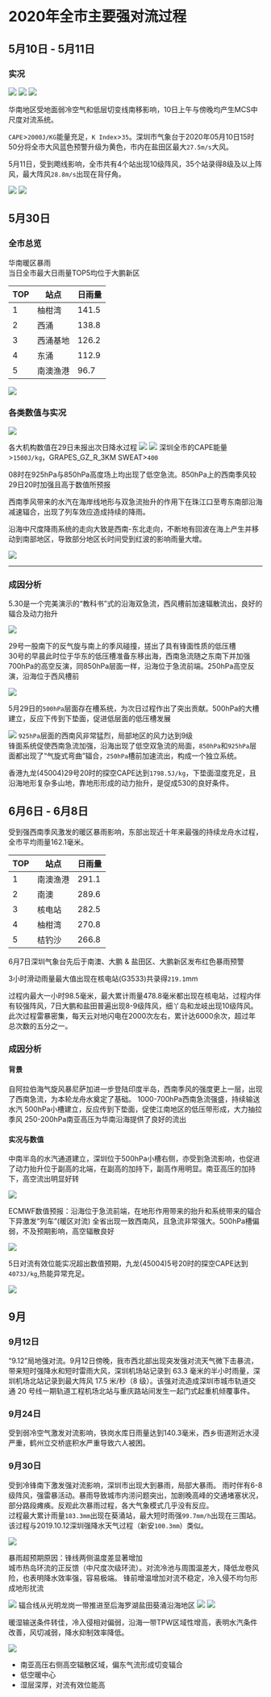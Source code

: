 # 2020年全市主要强对流过程 

## 5月10日 - 5月11日

### 实况

![](https://s1.moexin.cn/img/2020/05/005GBGgVly1genefuauzqj31400u0qa0.jpg)
![](https://s1.moexin.cn/img/2020/05/005v91Fsgy1genf0mmssrj33402c04qt.jpg)
![](https://s1.moexin.cn/img/2020/05/785f2ab3gy1genfcwe1o4j21400u0gq6.jpg)

华南地区受地面弱冷空气和低层切变线南移影响，10日上午与傍晚均产生MCS中尺度对流系统。

`CAPE`>`2000J/KG`能量充足，`K Index`>`35`。深圳市气象台于2020年05月10日15时50分将全市大风蓝色预警升级为黄色，市内在盐田区最大`27.5m/s`大风。

5月11日，受到飑线影响，全市共有4个站出现10级阵风，35个站录得8级及以上阵风，最大阵风`28.8m/s`出现在背仔角。

![](https://s1.moexin.cn/img/2020/05/6f916e9cgy1genge0l2zqj212m0g7gsb.jpg)
![](https://s1.moexin.cn/img/2020/05/c19aa32cgy1gemcqw4oxdj20x20oox44.jpg)

## 5月30日

### 全市总览

华南暖区暴雨  
当日全市最大日雨量TOP5均位于大鹏新区

| TOP | 站点   | 日雨量   |
|-----|------|-------|
| 1   | 柚柑湾  | 141.5 |
| 2   | 西涌   | 138.8 |
| 3   | 西涌基地 | 126.2 |
| 4   | 东涌   | 112.9 |
| 5   | 南澳渔港 | 96.7  |

![](https://s1.moexin.cn/img/2020/05/6f916e9cgy1gfa8qw2jg8j20t60guq9n.jpg)



### 各类数值与实况
![](https://s1.moexin.cn/img/2020/05/6f916e9cgy1gf9dxbkdqqj209b05zaa5.jpg)

各大机构数值在29日未报出次日降水过程
![](https://s1.moexin.cn/img/2020/mesogd.png)
![](https://s1.moexin.cn/img/2020/05/c19aa32cgy1gfabzihg60j213w0jz1kx.jpg)
深圳全市的CAPE能量>`1500J/kg`，GRAPES_GZ_R_3KM SWEAT>`400`  

08时在925hPa与850hPa高度场上均出现了低空急流。850hPa上的西南季风较29日20时加强且高于数值所预报

西南季风带来的水汽在海岸线地形与双急流抬升的作用下在珠江口至粤东南部沿海减速辐合，出现了列车效应造成持续的降雨。

沿海中尺度降雨系统的走向大致是西南-东北走向，不断地有回波在海上产生并移动到南部地区，导致部分地区长时间受到红波的影响雨量大增。 

![](https://s1.moexin.cn/img/2020/05/6f916e9cgy1gfa6f7qaycj20m20jhk0k.jpg")

---

### 成因分析

5.30是一个完美演示的“教科书”式的沿海双急流，西风槽前加速辐散流出，良好的辐合及动力抬升 

![](https://tva2.sinaimg.cn/mw2000/c19aa32cgy1gfabze9mm6j20wo0im17f.jpg)

29号一股南下的反气旋与南上的季风碰撞，搓出了具有锋面性质的低压槽    
30号的早晨此时位于华东的低压槽准备东移出海，西南急流随之东南下并加强   
700hPa的高空反演，同850hPa层面一样，沿海位于急流前端。250hPa高空反演，沿海位于西风槽前  

![](https://s1.moexin.cn/img/2020/850500.png)

5月29日的`500hPa`层面存在槽系统，为次日过程作出了突出贡献。500hPa的大槽建立，反应下传到下垫面，促进低层面的低压槽发展   

![](https://s1.moexin.cn/img/2020/05/c19aa32cgy1gfabzg4g90j20rn0ifavt.jpg)
`925hPa`层面的西南风非常猛烈，局部地区的风力达到9级  
锋面系统促使西南急流加强，沿海出现了低空双急流的局面，`850hPa`和`925hPa`层面都出现了“气旋式弯曲”辐合，`250hPa`槽前加速流出，构成一个独立系统。  

香港九龙(45004)29号20时的探空CAPE达到`1798.5J/kg`，下垫面湿度充足，且沿海地形复杂多山地，靠地形形成的动力抬升，是促成530的良好条件。

## 6月6日 - 6月8日
受到强西南季风激发的暖区暴雨影响，东部出现近十年来最强的持续龙舟水过程，全市平均雨量162.1毫米。

| TOP | 站点   | 日雨量   |
|---|------|-------|
| 1 | 南澳渔港 | 291.1 |
| 2 | 南澳   | 289.6 |
| 3 | 核电站  | 282.5 |
| 4 | 柚柑湾  | 270.8 |
| 5 | 桔钓沙  | 266.8 |

6月7日深圳气象台先后于南澳、大鹏 & 盐田区、大鹏新区发布红色暴雨预警

3小时滑动雨量最大值出现在核电站(G3533)共录得`219.1`mm

过程内最大一小时98.5毫米，最大累计雨量478.8毫米都出现在核电站，过程内伴有较强阵风，7日大鹏和盐田普遍出现8-9级阵风，细丫岛和龙岐出现10级阵风。此次过程雷暴密集，每天云对地闪电在2000次左右，累计达6000余次，超过年总次数的五分之一。

### 成因分析
#### 背景
自阿拉伯海气旋风暴尼萨加进一步登陆印度半岛，西南季风的强度更上一层，出现了西南急流，为本轮龙舟水奠定了基础。
1000-700hPa西南急流强盛，持续输送水汽
500hPa小槽建立，反应传到下垫面，促使江南地区的低压带形成，大力抽拉季风
250-200hPa南亚高压为华南沿海提供了良好的流出

#### 实况与数值
中南半岛的水汽通道建立，深圳位于500hPa小槽右侧，亦受到急流影响，也促进了动力抬升位于副高的北端，在副高的加持下，副高作用明显。南亚高压的加持下，高空流出明显好转

![](https://s1.moexin.cn/img/2020/06/850500.png)

ECMWF数值预报：沿海位于急流前端，在地形作用带来的抬升和系统带来的辐合下异激发“列车”(暖区对流)
全省出现一致西南风，且急流非常强大。500hPa槽偏弱，不及预期影响，高空辐散良好

![](https://s1.moexin.cn/img/2020/06/850.png)

5日对流有效位能实况超出数值预期，九龙(45004)5号20时的探空CAPE达到`4073J/kg`,热能异常充足。

![](https://s1.moexin.cn/img/2020/06/0606CAPE.png)

## 9月

### 9月12日
“9.12”局地强对流。9月12日傍晚，我市西北部出现突发强对流天气微下击暴流，带来短时强降水和短时雷雨大风，深圳机场站记录到 63.3 毫米的半小时雨量，深圳机场北站记录到最大阵风 17.5 米/秒（8 级）。该强对流造成深圳市城市轨道交通 20 号线一期轨道工程机场北站与重庆路站间发生一起门式起重机倾覆事件。

### 9月24日
受到弱冷空气激发对流影响，铁岗水库日雨量达到140.3毫米，西乡街道附近水浸严重，鹤州立交桥底积水严重导致六人被困。

### 9月30日
受到冷锋南下激发强对流影响，深圳市出现大到暴雨，局部大暴雨。
雨时伴有6-8级阵风，强雷暴活动。暴雨导致城市内涝问题突出，加剧晚高峰的交通堵塞状况，部分路段瘫痪。反观此次暴雨过程，各大气象模式几乎没有反应。  
过程最大累计雨量`183.3mm`出现在葵涌站，最大短时雨强`99.7mm/h`出现在三围站。该过程与2019.10.12深圳强降水天气过程（新安`100.3mm`）类似。

![](https://s1.moexin.cn/img/雷达拼图.gif)

暴雨超预期原因：锋线两侧温度差显著增加  
城市热岛环流的正反馈（中尺度次级环流）。对流冷池与周围温差大，降低龙卷风险，也表明降水效率强，容易极端。
锋前增温增加对流不稳定，冷入侵不均匀形成地形扰流

![](https://tva1.sinaimg.cn/mw2000/0022FTd2gy1gj8nwr5cygj60ok0hq0wz02.jpg)
辐合线从光明龙岗一带推进至后海罗湖盐田葵涌沿海地区
![](https://tva1.sinaimg.cn/mw2000/0022FTd2gy1gj8rcmdur7j60tn0hcte302.jpg)
![](https://tva2.sinaimg.cn/mw2000/0022FTd2gy1gj8tg5kd6rj60tw0gqjws02.jpg)

暖湿输送条件转佳，冷入侵相对偏弱，沿海一带TPW区域性增高，表明水汽条件改善，风切减弱，降水抑制效率降低。

![](https://s1.moexin.cn/img/2020/06/shear.png)
* 南亚高压右侧高空辐散区域，偏东气流形成切变辐合 
* 低空暖中心 
* 湿层深厚，对流有效位能高 
